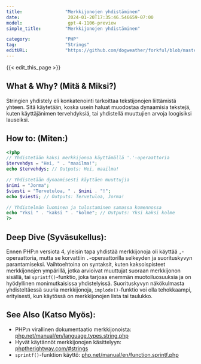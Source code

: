 ```yaml
---
title:                "Merkkijonojen yhdistäminen"
date:                  2024-01-20T17:35:46.546659-07:00
model:                 gpt-4-1106-preview
simple_title:         "Merkkijonojen yhdistäminen"

category:             "PHP"
tag:                  "Strings"
editURL:              "https://github.com/dogweather/forkful/blob/master/content/fi/php/concatenating-strings.md"
---
```


{{< edit_this_page >}}

## What & Why? (Mitä & Miksi?)
Stringien yhdistely eli konkatenointi tarkoittaa tekstijonojen liittämistä yhteen. Sitä käytetään, koska usein haluat muodostaa dynaamisia tekstejä, kuten käyttäjänimen tervehdyksiä, tai yhdistellä muuttujien arvoja loogisiksi lauseiksi.

## How to: (Miten:)
```PHP
<?php
// Yhdistetään kaksi merkkijonoa käyttämällä '.'-operaattoria
$tervehdys = "Hei, " . "maailma!";
echo $tervehdys; // Outputs: Hei, maailma!

// Yhdistetään dynaamisesti käyttäen muuttujia
$nimi = "Jorma";
$viesti = "Tervetuloa, " . $nimi . "!";
echo $viesti; // Outputs: Tervetuloa, Jorma!

// Yhdistelmän luominen ja tulostaminen samassa komennossa
echo "Yksi " . "kaksi " . "kolme"; // Outputs: Yksi kaksi kolme
?>
```

## Deep Dive (Syväsukellus):
Ennen PHP:n versiota 4, yleisin tapa yhdistää merkkijonoja oli käyttää `,`-operaattoria, mutta se korvattiin `.`-operaattorilla selkeyden ja suorituskyvyn parantamiseksi. Vaihtoehtoina on syntaksit, kuten kaksoispisteet merkkijonojen ympärillä, jotka arvioivat muuttujat suoraan merkkijonon sisällä, tai `sprintf()`-funktio, joka tarjoaa enemmän muotoiluosuuksia ja on hyödyllinen monimutkaisissa yhdistelyissä. Suorituskyvyn näkökulmasta yhdisteltäessä suuria merkkijonoja, `implode()`-funktio voi olla tehokkaampi, erityisesti, kun käytössä on merkkijonojen lista tai taulukko.

## See Also (Katso Myös):
- PHP:n virallinen dokumentaatio merkkijonoista: [php.net/manual/en/language.types.string.php](https://www.php.net/manual/en/language.types.string.php)
- Hyvät käytännöt merkkijonojen käsittelyyn: [phptherightway.com/#strings](https://phptherightway.com/#strings)
- `sprintf()`-funktion käyttö: [php.net/manual/en/function.sprintf.php](https://www.php.net/manual/en/function.sprintf.php)
